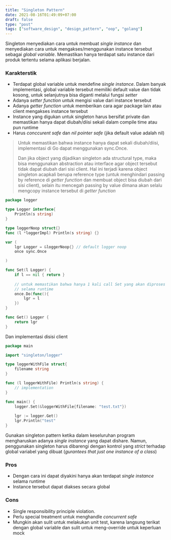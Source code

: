 ```yaml
---
title: "Singleton Pattern"
date: 2021-08-16T01:49:09+07:00
draft: false
type: "post"
tags: ["software_design", "design_pattern", "oop", "golang"]
---
```


Singleton menyediakan cara untuk membuat *single instance* dan menyediakan cara untuk mengakses/menggunakan instance tersebut sebagai *global variable*. Memastikan hanya terdapat satu instance dari produk tertentu selama aplikasi berjalan.

### Karakterstik
- Terdapat global variable untuk mendefine *single instance*. Dalam banyak implementasi, global variable tersebut memiliki default value dan tidak kosong, untuk selanjutnya bisa diganti melalui fungsi *setter*
- Adanya *setter function* untuk mengisi value dari instance tersebut
- Adanya *getter function* untuk memberikan cara agar package lain atau client mengakses instance tersebut
- Instance yang digukan untuk singleton harus bersifat private dan memastikan hanya dapat diubah/diisi sekali dalam compile time atau pun runtime  
- Harus *conccurent safe* dan *nil pointer safe* (jika default value adalah nil)

> Untuk memastikan bahwa instance hanya dapat sekali diubah/diisi, implementasi di Go dapat menggunakan sync.Once.
> 
> Dan jika object yang dijadikan singleton ada structural type, maka bisa menggunakan abstraction atau interface agar object tersebut tidak dapat diubah dari sisi client. Hal ini terjadi karena object singleton acapkali berupa reference type (untuk menghindari passing by reference di *getter function*  dan membuat object bisa diubah dari sisi client), selain itu mencegah passing by value dimana akan selalu mengcopy instance tersebut di *getter function*

```go
package logger

type Logger interface{
	Println(s string)
}

type loggerNoop struct{}
func (l *loggerImpl) Println(s string) {}

var (
	lgr Logger = &loggerNoop{} // default logger noop
	once sync.Once

)

func Set(l Logger) {
	if l == nil { return }
	
	// untuk memastikan bahwa hanya 1 kali call Set yang akan diproses
	// selama runtime
	once.Do(func(){
		lgr = l
	})
}

func Get() Logger {
	return lgr
}

```

Dan implementasi disisi client 
```go
package main

import "singleton/logger"

type loggerWithFile struct{
	filename string
}

func (l loggerWithFile) Println(s string) {
	// implementation
}

func main() {
	logger.Set(&loggerWithFile{filename: "test.txt"})
	
	lgr := logger.Get()
	lgr.Println("test"
}
```

Gunakan singleton pattern ketika dalam keseluruhan program mengharuskan adanya *single instance* yang dapat dishare. Namun, penggunakan singleton harus dibarengi dengan kontrol yang *strict* terhadap global variabel yang dibuat (*gurantees that just one instance of a class*)

### Pros
- Dengan cara ini dapat diyakini hanya akan terdapat *single instance* selama runtime
- Instance tersebut dapat diakses secara global 

### Cons
- Single responsibility principle violation. 
- Perlu special treatment untuk menghandle *concurrent safe*
- Mungkin akan sulit untuk melakukan unit test, karena langsung terikat dengan global variable dan sulit untuk meng-override untuk keperluan mock